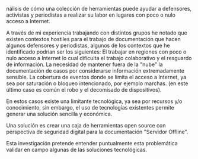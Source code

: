 nálisis de cómo una  colección de  herramientas  puede ayudar a defensores, activistas y periodistas a realizar su labor en lugares con poco o nulo acceso a Internet.

A través de mi experiencia trabajando con distintos grupos he notado que existen contextos hostiles para el trabajo de documentación que hacen algunos defensores y periodistas, algunos de los contextos que he identificado podrían ser los siguientes:
El trabajar en regiones con poco o nulo acceso a Internet lo cual dificulta el trabajo colaborativo y el resguardo de información.
La necesidad de mantener fuera de la "nube" la documentación de casos por considerarse información extremadamente sensible.
La cobertura de eventos donde se limita el acceso a Internet, ya sea por saturación o bloqueo intencionado, por ejemplo marchas. (en este último caso es común el robo y el decomisado de dispositivos).

En estos casos existe una limitante tecnológica, ya sea por recursos y/o conocimiento, sin embargo, el uso de tecnologías existentes permite generar una solución sencilla y económica.

Una solución es crear una caja de herramientas open source con perspectiva de seguridad digital para la documentación "Servidor Offline".

Esta investigación pretende entender puntualmente esta problemática validar en campo algunas de las soluciones tecnológicas.
